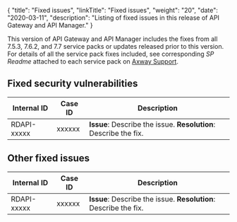 {
"title": "Fixed issues",
"linkTitle": "Fixed issues",
"weight": "20",
"date": "2020-03-11",
"description": "Listing of fixed issues in this release of API Gateway and API Manager."
}

This version of API Gateway and API Manager includes the fixes from all 7.5.3, 7.6.2, and 7.7 service packs or updates released prior to this version. For details of all the service pack fixes included, see corresponding _SP Readme_ attached to each service pack on [Axway Support](https://support.axway.com).

## Fixed security vulnerabilities

<!-- TODO copy and paste the list from confluence -->

| Internal ID | Case ID       | Description                                                                    |
| ----------- | ------------- | ------------------------------------------------------------------------------ |
| RDAPI-xxxxx | xxxxxx        | **Issue**: Describe the issue. **Resolution**: Describe the fix.               |

## Other fixed issues

<!-- TODO copy and paste the list from confluence -->

| Internal ID | Case ID       | Description                                                                    |
| ----------- | ------------- | ------------------------------------------------------------------------------ |
| RDAPI-xxxxx | xxxxxx        | **Issue**: Describe the issue. **Resolution**: Describe the fix.               |
